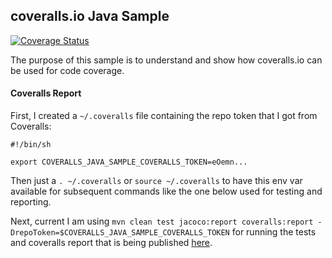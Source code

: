 ## coveralls.io Java Sample

[![Coverage Status](https://coveralls.io/repos/github/dxps/coveralls-java-sample/badge.svg?branch=main)](https://coveralls.io/github/dxps/coveralls-java-sample?branch=main)

The purpose of this sample is to understand and show how coveralls.io
can be used for code coverage.

#### Coveralls Report

First, I created a `~/.coveralls` file containing the repo token that I got from Coveralls:
```shell
#!/bin/sh

export COVERALLS_JAVA_SAMPLE_COVERALLS_TOKEN=eOemn...
```

Then just a `. ~/.coveralls` or `source ~/.coveralls` to have this env var available for subsequent commands
like the one below used for testing and reporting.

Next, current I am using `mvn clean test jacoco:report coveralls:report -DrepoToken=$COVERALLS_JAVA_SAMPLE_COVERALLS_TOKEN` 
for running the tests and coveralls report that is being published [here](https://coveralls.io/github/dxps/coveralls-java-sample).   

